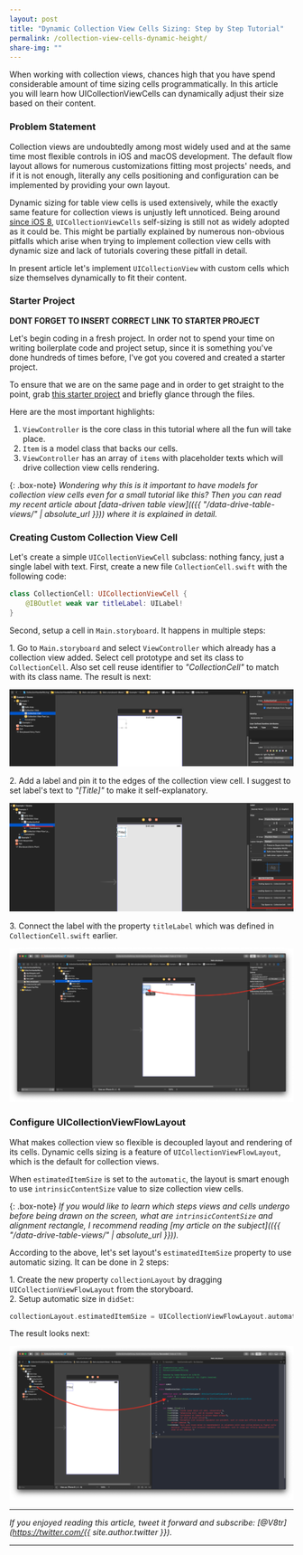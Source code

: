 ```yaml
---
layout: post
title: "Dynamic Collection View Cells Sizing: Step by Step Tutorial"
permalink: /collection-view-cells-dynamic-height/
share-img: ""
---
```


When working with collection views, chances high that you have spend considerable amount of time sizing cells programmatically. In this article you will learn how UICollectionViewCells can dynamically adjust their size based on their content.

### Problem Statement

Collection views are undoubtedly among most widely used and at the same time most flexible controls in iOS and macOS development. The default flow layout allows for numerous customizations fitting most projects' needs, and if it is not enough, literally any cells positioning and configuration can be implemented by providing your own layout.

Dynamic sizing for table view cells is used extensively, while the exactly same feature for collection views is unjustly left unnoticed. Being around [since iOS 8](https://developer.apple.com/documentation/uikit/uicollectionviewflowlayout/1617709-estimateditemsize), `UICollectionViewCells` self-sizing is still not as widely adopted as it could be. This might be partially explained by numerous non-obvious pitfalls which arise when trying to implement collection view cells with dynamic size and lack of tutorials covering these pitfall in detail.

In present article let's implement `UICollectionView` with custom cells which size themselves dynamically to fit their content.

### Starter Project

**DONT FORGET TO INSERT CORRECT LINK TO STARTER PROJECT**

Let's begin coding in a fresh project. In order not to spend your time on writing boilerplate code and project setup, since it is something you've done hundreds of times before, I've got you covered and created a starter project.

To ensure that we are on the same page and in order to get straight to the point, grab [this starter project](https://developer.apple.com/documentation/uikit/uicollectionviewflowlayout/1617709-estimateditemsize) and briefly glance through the files.

Here are the most important highlights:
1. `ViewController` is the core class in this tutorial where all the fun will take place.
2. `Item` is a model class that backs our cells. 
3. `ViewController` has an array of `items` with placeholder texts which will drive collection view cells rendering.
   
{: .box-note}
*Wondering why this is it important to have models for collection view cells even for a small tutorial like this? Then you can read my recent article about [data-driven table view](({{ "/data-drive-table-views/" | absolute_url }})) where it is explained in detail.*
   
### Creating Custom Collection View Cell

Let's create a simple `UICollectionViewCell` subclass: nothing fancy, just a single label with text. First, create a new file `CollectionCell.swift` with the following code:

```swift
class CollectionCell: UICollectionViewCell {
    @IBOutlet weak var titleLabel: UILabel!
}
```

Second, setup a cell in `Main.storyboard`. It happens in multiple steps:

1\. Go to `Main.storyboard` and select `ViewController` which already has a collection view added. Select cell prototype and set its class to `CollectionCell`. Also set cell reuse identifier to *"CollectionCell"* to match with its class name. The result is next:
<p align="center">
    <a href="{{ "img/collection-view-cells-dynamic-height/cell-setup-1.png" | absolute_url }}">
        <img src="/img/collection-view-cells-dynamic-height/cell-setup-1.png" alt="Dynamic Collection View Cells Sizing: Step by Step Tutorial"/>
    </a>
</p>
   
2\. Add a label and pin it to the edges of the collection view cell. I suggest to set label's text to *"[Title]"* to make it self-explanatory.
<p align="center">
    <a href="{{ "img/collection-view-cells-dynamic-height/cell-setup-2.png" | absolute_url }}">
        <img src="/img/collection-view-cells-dynamic-height/cell-setup-2.png" alt="Dynamic Collection View Cells Sizing: Step by Step Tutorial"/>
    </a>
</p>

3\. Connect the label with the property `titleLabel` which was defined in `CollectionCell.swift` earlier.
<p align="center">
    <a href="{{ "img/collection-view-cells-dynamic-height/cell-setup-3.png" | absolute_url }}">
        <img src="/img/collection-view-cells-dynamic-height/cell-setup-3.png" alt="Dynamic Collection View Cells Sizing: Step by Step Tutorial"/>
    </a>
</p>

### Configure UICollectionViewFlowLayout

What makes collection view so flexible is decoupled layout and rendering of its cells. Dynamic cells sizing is a feature of `UICollectionViewFlowLayout`, which is the default for collection views. 

When `estimatedItemSize` is set to the `automatic`, the layout is smart enough to use `intrinsicContentSize` value to size collection view cells.

{: .box-note}
*If you would like to learn which steps views and cells undergo before being drawn on the screen, what are `intrinsicContentSize` and alignment rectangle, I recommend reading [my article on the subject](({{ "/data-drive-table-views/" | absolute_url }})).*

According to the above, let's set layout's `estimatedItemSize` property to use automatic sizing. It can be done in 2 steps:

1\. Create the new property `collectionLayout` by dragging `UICollectionViewFlowLayout` from the storyboard.  
2\. Setup automatic size in `didSet`:

```swift
collectionLayout.estimatedItemSize = UICollectionViewFlowLayout.automaticSize
```

The result looks next:
<p align="center">
    <a href="{{ "img/collection-view-cells-dynamic-height/layout-setup-1.png" | absolute_url }}">
        <img src="/img/collection-view-cells-dynamic-height/layout-setup-1.png" alt="Dynamic Collection View Cells Sizing: Step by Step Tutorial"/>
    </a>
</p>

---

*If you enjoyed reading this article, tweet it forward and subscribe: [@V8tr](https://twitter.com/{{ site.author.twitter }}).*

---